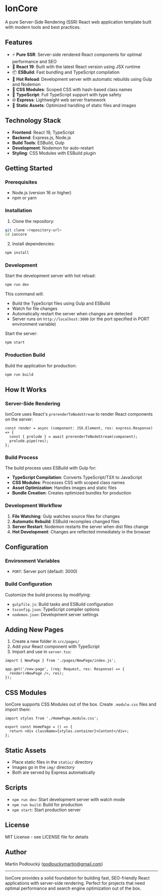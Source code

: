 # IonCore

A pure Server-Side Rendering (SSR) React web application template built with modern tools and best practices.

## Features

- ⚡ **Pure SSR**: Server-side rendered React components for optimal performance and SEO
- 🚀 **React 19**: Built with the latest React version using JSX runtime
- 📦 **ESBuild**: Fast bundling and TypeScript compilation
- 🔄 **Hot Reload**: Development server with automatic rebuilds using Gulp and Nodemon
- 📁 **CSS Modules**: Scoped CSS with hash-based class names
- 🎯 **TypeScript**: Full TypeScript support with type safety
- 🌐 **Express**: Lightweight web server framework
- 📱 **Static Assets**: Optimized handling of static files and images

## Technology Stack

- **Frontend**: React 19, TypeScript
- **Backend**: Express.js, Node.js
- **Build Tools**: ESBuild, Gulp
- **Development**: Nodemon for auto-restart
- **Styling**: CSS Modules with ESBuild plugin

## Getting Started

### Prerequisites

- Node.js (version 16 or higher)
- npm or yarn

### Installation

1. Clone the repository:
```bash
git clone <repository-url>
cd ioncore
```

2. Install dependencies:
```bash
npm install
```

### Development

Start the development server with hot reload:

```bash
npm run dev
```

This command will:
- Build the TypeScript files using Gulp and ESBuild
- Watch for file changes
- Automatically restart the server when changes are detected
- Server runs on `http://localhost:3000` (or the port specified in PORT environment variable)

Start the server:

```bash
npm start
```

### Production Build

Build the application for production:

```bash
npm run build
```

## How It Works

### Server-Side Rendering

IonCore uses React's `prerenderToNodeStream` to render React components on the server:

```tsx
const render = async (component: JSX.Element, res: express.Response) => {
  const { prelude } = await prerenderToNodeStream(component);
  prelude.pipe(res);
};
```

### Build Process

The build process uses ESBuild with Gulp for:

- **TypeScript Compilation**: Converts TypeScript/TSX to JavaScript
- **CSS Modules**: Processes CSS with scoped class names
- **Asset Optimization**: Handles images and static files
- **Bundle Creation**: Creates optimized bundles for production

### Development Workflow

1. **File Watching**: Gulp watches source files for changes
2. **Automatic Rebuild**: ESBuild recompiles changed files
3. **Server Restart**: Nodemon restarts the server when dist files change
4. **Hot Development**: Changes are reflected immediately in the browser

## Configuration

### Environment Variables

- `PORT`: Server port (default: 3000)

### Build Configuration

Customize the build process by modifying:

- `gulpfile.js`: Build tasks and ESBuild configuration
- `tsconfig.json`: TypeScript compiler options
- `nodemon.json`: Development server settings

## Adding New Pages

1. Create a new folder in `src/pages/`
2. Add your React component with TypeScript
3. Import and use in `server.tsx`:

```tsx
import { NewPage } from './pages/NewPage/index.js';

app.get('/new-page', (req: Request, res: Response) => {
  render(<NewPage />, res);
});
```

## CSS Modules

IonCore supports CSS Modules out of the box. Create `.module.css` files and import them:

```tsx
import styles from './HomePage.module.css';

export const HomePage = () => {
  return <div className={styles.container}>Content</div>;
};
```

## Static Assets

- Place static files in the `static/` directory
- Images go in the `img/` directory
- Both are served by Express automatically

## Scripts

- `npm run dev`: Start development server with watch mode
- `npm run build`: Build for production
- `npm start`: Start production server

## License

MIT License - see LICENSE file for details

## Author

Martin Podloucký (podlouckymartin@gmail.com)

---

IonCore provides a solid foundation for building fast, SEO-friendly React applications with server-side rendering. Perfect for projects that need optimal performance and search engine optimization out of the box.
